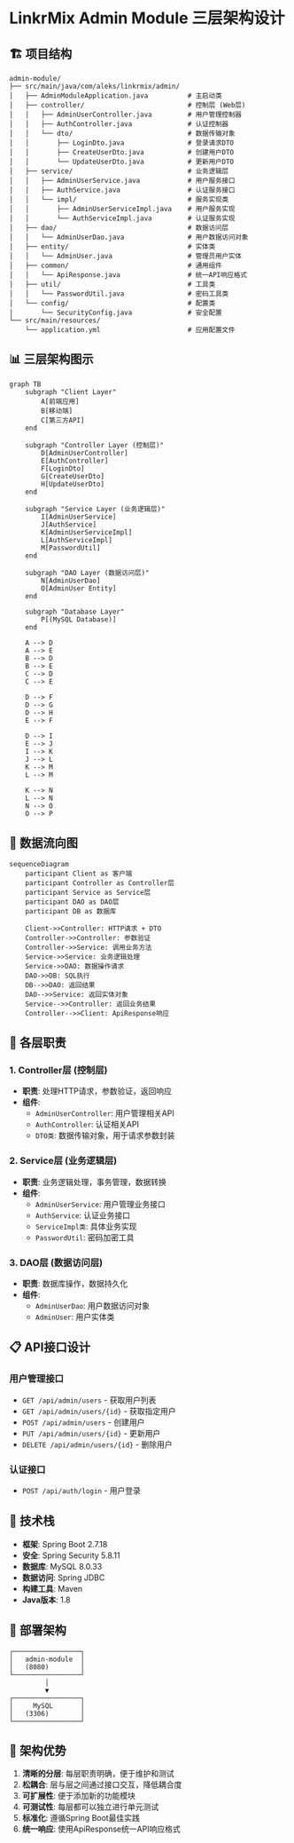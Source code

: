 # LinkrMix Admin Module 三层架构设计

## 🏗️ 项目结构

```
admin-module/
├── src/main/java/com/aleks/linkrmix/admin/
│   ├── AdminModuleApplication.java          # 主启动类
│   ├── controller/                          # 控制层 (Web层)
│   │   ├── AdminUserController.java         # 用户管理控制器
│   │   ├── AuthController.java              # 认证控制器
│   │   └── dto/                             # 数据传输对象
│   │       ├── LoginDto.java                # 登录请求DTO
│   │       ├── CreateUserDto.java           # 创建用户DTO
│   │       └── UpdateUserDto.java           # 更新用户DTO
│   ├── service/                             # 业务逻辑层
│   │   ├── AdminUserService.java            # 用户服务接口
│   │   ├── AuthService.java                 # 认证服务接口
│   │   └── impl/                            # 服务实现类
│   │       ├── AdminUserServiceImpl.java    # 用户服务实现
│   │       └── AuthServiceImpl.java         # 认证服务实现
│   ├── dao/                                 # 数据访问层
│   │   └── AdminUserDao.java                # 用户数据访问对象
│   ├── entity/                              # 实体类
│   │   └── AdminUser.java                   # 管理员用户实体
│   ├── common/                              # 通用组件
│   │   └── ApiResponse.java                 # 统一API响应格式
│   ├── util/                                # 工具类
│   │   └── PasswordUtil.java                # 密码工具类
│   └── config/                              # 配置类
│       └── SecurityConfig.java              # 安全配置
└── src/main/resources/
    └── application.yml                      # 应用配置文件
```

## 📊 三层架构图示

```mermaid
graph TB
    subgraph "Client Layer"
        A[前端应用]
        B[移动端]
        C[第三方API]
    end
    
    subgraph "Controller Layer (控制层)"
        D[AdminUserController]
        E[AuthController]
        F[LoginDto]
        G[CreateUserDto]
        H[UpdateUserDto]
    end
    
    subgraph "Service Layer (业务逻辑层)"
        I[AdminUserService]
        J[AuthService]
        K[AdminUserServiceImpl]
        L[AuthServiceImpl]
        M[PasswordUtil]
    end
    
    subgraph "DAO Layer (数据访问层)"
        N[AdminUserDao]
        O[AdminUser Entity]
    end
    
    subgraph "Database Layer"
        P[(MySQL Database)]
    end
    
    A --> D
    A --> E
    B --> D
    B --> E
    C --> D
    C --> E
    
    D --> F
    D --> G
    D --> H
    E --> F
    
    D --> I
    E --> J
    I --> K
    J --> L
    K --> M
    L --> M
    
    K --> N
    L --> N
    N --> O
    O --> P
```

## 🔄 数据流向图

```mermaid
sequenceDiagram
    participant Client as 客户端
    participant Controller as Controller层
    participant Service as Service层
    participant DAO as DAO层
    participant DB as 数据库
    
    Client->>Controller: HTTP请求 + DTO
    Controller->>Controller: 参数验证
    Controller->>Service: 调用业务方法
    Service->>Service: 业务逻辑处理
    Service->>DAO: 数据操作请求
    DAO->>DB: SQL执行
    DB-->>DAO: 返回结果
    DAO-->>Service: 返回实体对象
    Service-->>Controller: 返回业务结果
    Controller-->>Client: ApiResponse响应
```

## 🎯 各层职责

### 1. Controller层 (控制层)
- **职责**: 处理HTTP请求，参数验证，返回响应
- **组件**: 
  - `AdminUserController`: 用户管理相关API
  - `AuthController`: 认证相关API
  - `DTO类`: 数据传输对象，用于请求参数封装

### 2. Service层 (业务逻辑层)
- **职责**: 业务逻辑处理，事务管理，数据转换
- **组件**:
  - `AdminUserService`: 用户管理业务接口
  - `AuthService`: 认证业务接口
  - `ServiceImpl类`: 具体业务实现
  - `PasswordUtil`: 密码加密工具

### 3. DAO层 (数据访问层)
- **职责**: 数据库操作，数据持久化
- **组件**:
  - `AdminUserDao`: 用户数据访问对象
  - `AdminUser`: 用户实体类

## 📋 API接口设计

### 用户管理接口
- `GET /api/admin/users` - 获取用户列表
- `GET /api/admin/users/{id}` - 获取指定用户
- `POST /api/admin/users` - 创建用户
- `PUT /api/admin/users/{id}` - 更新用户
- `DELETE /api/admin/users/{id}` - 删除用户

### 认证接口
- `POST /api/auth/login` - 用户登录

## 🔧 技术栈

- **框架**: Spring Boot 2.7.18
- **安全**: Spring Security 5.8.11
- **数据库**: MySQL 8.0.33
- **数据访问**: Spring JDBC
- **构建工具**: Maven
- **Java版本**: 1.8

## 🚀 部署架构

```
┌─────────────────┐
│   admin-module  │
│   (8080)        │
└─────────────────┘
         │
         ▼
┌─────────────────┐
│     MySQL       │
│   (3306)        │
└─────────────────┘
```

## 🎯 架构优势

1. **清晰的分层**: 每层职责明确，便于维护和测试
2. **松耦合**: 层与层之间通过接口交互，降低耦合度
3. **可扩展性**: 便于添加新的功能模块
4. **可测试性**: 每层都可以独立进行单元测试
5. **标准化**: 遵循Spring Boot最佳实践
6. **统一响应**: 使用ApiResponse统一API响应格式
